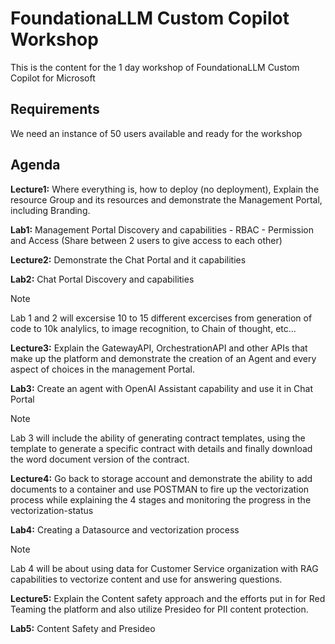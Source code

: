 # FoundationaLLM Custom Copilot Workshop
This is the content for the 1 day workshop of FoundationaLLM Custom Copilot for Microsoft

## Requirements
  We need an instance of 50 users available and ready for the workshop

## Agenda
**Lecture1:** Where everything is, how to deploy (no deployment), Explain the resource Group and its resources and demonstrate the Management Portal, including Branding.

**Lab1:** Management Portal Discovery and capabilities - RBAC - Permission and Access (Share between 2 users to give access to each other)

**Lecture2:** Demonstrate the Chat Portal and it capabilities

**Lab2:** Chat Portal Discovery and capabilities
> [!NOTE]
> Lab 1 and 2 will excersise 10 to 15 different excercises from generation of code to 10k analylics, to image recognition, to Chain of thought, etc...

**Lecture3:** Explain the GatewayAPI, OrchestrationAPI and other APIs that make up the platform and demonstrate the creation of an Agent and every aspect of choices in the management Portal.

**Lab3:** Create an agent with OpenAI Assistant capability and use it in Chat Portal
> [!NOTE]
> Lab 3 will include the ability of generating contract templates, using the template to generate a specific contract with details and finally download the word document version of the contract.

**Lecture4:** Go back to storage account and demonstrate the ability to add documents to a container and use POSTMAN to fire up the vectorization process while explaining the 4 stages and monitoring the progress in the vectorization-status

**Lab4:** Creating a Datasource and vectorization process
> [!NOTE]
> Lab 4 will be about using data for Customer Service organization with RAG capabilities to vectorize content and use for answering questions.

**Lecture5:** Explain the Content safety approach and the efforts put in for Red Teaming the platform and also utilize Presideo for PII content protection.

**Lab5:** Content Safety and Presideo 

